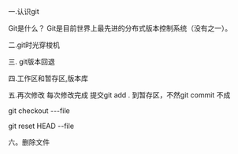 一.认识git 

Git是什么？
Git是目前世界上最先进的分布式版本控制系统（没有之一）。

二.git时光穿梭机

三. git版本回退

四.工作区和暂存区,版本库

五.再次修改 每次修改完成 提交git add . 到暂存区，不然git commit 不成

git checkout ---file

git reset HEAD --file

六。删除文件